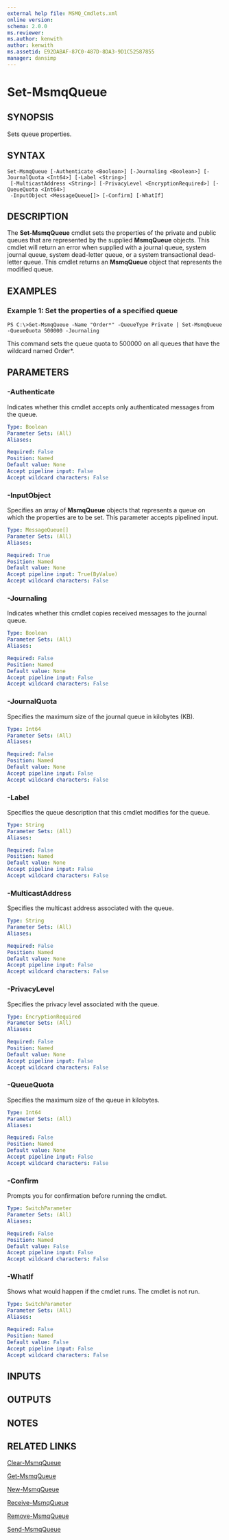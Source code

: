 ```yaml
---
external help file: MSMQ_Cmdlets.xml
online version: 
schema: 2.0.0
ms.reviewer:
ms.author: kenwith
author: kenwith
ms.assetid: E92DABAF-87C0-487D-8DA3-9D1C52587855
manager: dansimp
---
```


# Set-MsmqQueue

## SYNOPSIS
Sets queue properties.

## SYNTAX

```
Set-MsmqQueue [-Authenticate <Boolean>] [-Journaling <Boolean>] [-JournalQuota <Int64>] [-Label <String>]
 [-MulticastAddress <String>] [-PrivacyLevel <EncryptionRequired>] [-QueueQuota <Int64>]
 -InputObject <MessageQueue[]> [-Confirm] [-WhatIf]
```

## DESCRIPTION
The **Set-MsmqQueue** cmdlet sets the properties of the private and public queues that are represented by the supplied **MsmqQueue** objects.
This cmdlet will return an error when supplied with a journal queue, system journal queue, system dead-letter queue, or a system transactional dead-letter queue.
This cmdlet returns an **MsmqQueue** object that represents the modified queue.

## EXAMPLES

### Example 1: Set the properties of a specified queue
```
PS C:\>Get-MsmqQueue -Name "Order*" -QueueType Private | Set-MsmqQueue -QueueQuota 500000 -Journaling
```

This command sets the queue quota to 500000 on all queues that have the   wildcard named Order*.

## PARAMETERS

### -Authenticate
Indicates whether this cmdlet accepts only authenticated messages from the queue.

```yaml
Type: Boolean
Parameter Sets: (All)
Aliases: 

Required: False
Position: Named
Default value: None
Accept pipeline input: False
Accept wildcard characters: False
```

### -InputObject
Specifies an array of **MsmqQueue** objects that represents a queue on which the properties are to be set.
This parameter accepts pipelined input.

```yaml
Type: MessageQueue[]
Parameter Sets: (All)
Aliases: 

Required: True
Position: Named
Default value: None
Accept pipeline input: True(ByValue)
Accept wildcard characters: False
```

### -Journaling
Indicates whether this cmdlet copies received messages to the journal queue.

```yaml
Type: Boolean
Parameter Sets: (All)
Aliases: 

Required: False
Position: Named
Default value: None
Accept pipeline input: False
Accept wildcard characters: False
```

### -JournalQuota
Specifies the maximum size of the journal queue in kilobytes (KB).

```yaml
Type: Int64
Parameter Sets: (All)
Aliases: 

Required: False
Position: Named
Default value: None
Accept pipeline input: False
Accept wildcard characters: False
```

### -Label
Specifies the queue description that this cmdlet modifies for the queue.

```yaml
Type: String
Parameter Sets: (All)
Aliases: 

Required: False
Position: Named
Default value: None
Accept pipeline input: False
Accept wildcard characters: False
```

### -MulticastAddress
Specifies the multicast address associated with the queue.

```yaml
Type: String
Parameter Sets: (All)
Aliases: 

Required: False
Position: Named
Default value: None
Accept pipeline input: False
Accept wildcard characters: False
```

### -PrivacyLevel
Specifies the privacy level associated with the queue.

```yaml
Type: EncryptionRequired
Parameter Sets: (All)
Aliases: 

Required: False
Position: Named
Default value: None
Accept pipeline input: False
Accept wildcard characters: False
```

### -QueueQuota
Specifies the maximum size of the queue in kilobytes.

```yaml
Type: Int64
Parameter Sets: (All)
Aliases: 

Required: False
Position: Named
Default value: None
Accept pipeline input: False
Accept wildcard characters: False
```

### -Confirm
Prompts you for confirmation before running the cmdlet.

```yaml
Type: SwitchParameter
Parameter Sets: (All)
Aliases: 

Required: False
Position: Named
Default value: False
Accept pipeline input: False
Accept wildcard characters: False
```

### -WhatIf
Shows what would happen if the cmdlet runs.
The cmdlet is not run.

```yaml
Type: SwitchParameter
Parameter Sets: (All)
Aliases: 

Required: False
Position: Named
Default value: False
Accept pipeline input: False
Accept wildcard characters: False
```

## INPUTS

## OUTPUTS

## NOTES

## RELATED LINKS

[Clear-MsmqQueue](./Clear-MsmqQueue.md)

[Get-MsmqQueue](./Get-MsmqQueue.md)

[New-MsmqQueue](./New-MsmqQueue.md)

[Receive-MsmqQueue](./Receive-MsmqQueue.md)

[Remove-MsmqQueue](./Remove-MsmqQueue.md)

[Send-MsmqQueue](./Send-MsmqQueue.md)

